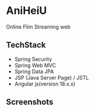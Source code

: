 # AniHeiU
 
 Online Flim Streaming web 
 
 
 
 ## TechStack
 - Spring Security
 - Spring Web MVC
 - Spring Data JPA
 - JSP (Java Server Page) / JSTL
 - Angular js(version 18.x.x)
 
 
 ## Screenshots

